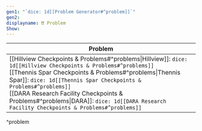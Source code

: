 ```yaml
---
gen1: "`dice: 1d[[Problem Generator#^problem]]`"
gen2: 
displayname: ❗❗ Problem
Show: 
---
```


| Problem |
| ---- |
| [[Hillview Checkpoints & Problems#^problems\|Hillview]]: `dice: 1d[[Hillview Checkpoints & Problems#^problems]]`<br>[[Thennis Spar Checkpoints & Problems#^problems\|Thennis Spar]]: `dice: 1d[[Thennis Spar Checkpoints & Problems#^problems]]`<br>[[DARA Research Facility Checkpoints & Problems#^problems\|DARA]]: `dice: 1d[[DARA Research Facility Checkpoints & Problems#^problems]]`  |
^problem
